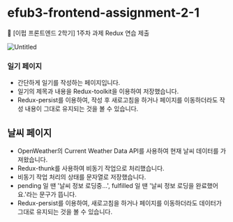 # efub3-frontend-assignment-2-1
💛 [이펍 프론트엔드 2학기] 1주차 과제 Redux 연습 제출

![Untitled](https://github.com/Cho-Jeongmin/efub3-frontend-assignment-2-1/assets/97157930/770ca4bf-a3d7-4556-ba09-b31b68e2ecd0)


### 일기 페이지
- 간단하게 일기를 작성하는 페이지입니다.
- 일기의 제목과 내용을 Redux-toolkit을 이용하여 저장했습니다.
- Redux-persist를 이용하여, 작성 후 새로고침을 하거나 페이지를 이동하더라도 작성 내용이 그대로 유지되는 것을 볼 수 있습니다.

## 날씨 페이지
- OpenWeather의 Current Weather Data API를 사용하여 현재 날씨 데이터를 가져왔습니다.
- Redux-thunk를 사용하여 비동기 작업으로 처리했습니다.
- 비동기 작업 처리의 상태를 문자열로 저장했습니다.
- pending 일 땐 '날씨 정보 로딩중...', fulfilled 일 땐 '날씨 정보 로딩을 완료했어요.'라는 문구가 뜹니다.
- Redux-persist를 이용하여, 새로고침을 하거나 페이지를 이동하더라도 데이터가 그대로 유지되는 것을 볼 수 있습니다.
